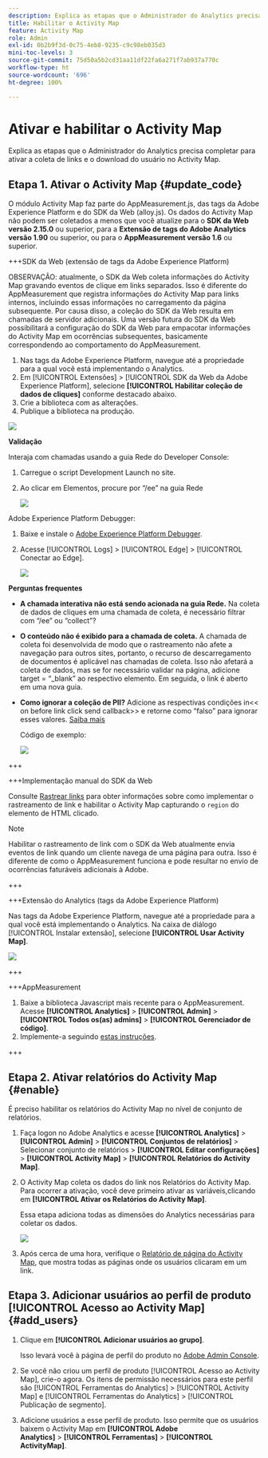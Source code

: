 ```yaml
---
description: Explica as etapas que o Administrador do Analytics precisa completar para ativar a coleta de links e o download do usuário no Activity Map.
title: Habilitar o Activity Map
feature: Activity Map
role: Admin
exl-id: 0b2b9f3d-0c75-4eb8-9235-c9c98eb035d3
mini-toc-levels: 3
source-git-commit: 75d50a5b2cd31aa11df22fa6a271f7ab937a770c
workflow-type: ht
source-wordcount: '696'
ht-degree: 100%

---
```



# Ativar e habilitar o Activity Map

Explica as etapas que o Administrador do Analytics precisa completar para ativar a coleta de links e o download do usuário no Activity Map.

## Etapa 1. Ativar o Activity Map {#update_code}

O módulo Activity Map faz parte do AppMeasurement.js, das tags da Adobe Experience Platform e do SDK da Web (alloy.js). Os dados do Activity Map não podem ser coletados a menos que você atualize para o **SDK da Web versão 2.15.0** ou superior, para a **Extensão de tags do Adobe Analytics versão 1.90** ou superior, ou para o **AppMeasurement versão 1.6** ou superior.

+++SDK da Web (extensão de tags da Adobe Experience Platform)

OBSERVAÇÃO: atualmente, o SDK da Web coleta informações do Activity Map gravando eventos de clique em links separados. Isso é diferente do AppMeasurement que registra informações do Activity Map para links internos, incluindo essas informações no carregamento da página subsequente. Por causa disso, a coleção do SDK da Web resulta em chamadas de servidor adicionais. Uma versão futura do SDK da Web possibilitará a configuração do SDK da Web para empacotar informações do Activity Map em ocorrências subsequentes, basicamente correspondendo ao comportamento do AppMeasurement.

1. Nas tags da Adobe Experience Platform, navegue até a propriedade para a qual você está implementando o Analytics. 
1. Em [!UICONTROL Extensões] > [!UICONTROL SDK da Web da Adobe Experience Platform], selecione **[!UICONTROL Habilitar coleção de dados de cliques]** conforme destacado abaixo.
1. Crie a biblioteca com as alterações.
1. Publique a biblioteca na produção.

![](assets/web_sdk.png)

**Validação**

Interaja com chamadas usando a guia Rede do Developer Console:

1. Carregue o script Development Launch no site.
1. Ao clicar em Elementos, procure por “/ee” na guia Rede

   ![](assets/validation1.png)

Adobe Experience Platform Debugger:

1. Baixe e instale o [Adobe Experience Platform Debugger](https://chromewebstore.google.com/detail/adobe-experience-platform/bfnnokhpnncpkdmbokanobigaccjkpob).
1. Acesse [!UICONTROL Logs] > [!UICONTROL Edge] > [!UICONTROL Conectar ao Edge].

   ![](assets/validation2.jpg)

**Perguntas frequentes**

* **A chamada interativa não está sendo acionada na guia Rede.**
Na coleta de dados de cliques em uma chamada de coleta, é necessário filtrar com “/ee” ou “collect”?

* **O conteúdo não é exibido para a chamada de coleta.**
A chamada de coleta foi desenvolvida de modo que o rastreamento não afete a navegação para outros sites, portanto, o recurso de descarregamento de documentos é aplicável nas chamadas de coleta. Isso não afetará a coleta de dados, mas se for necessário validar na página, adicione target = “_blank” ao respectivo elemento. Em seguida, o link é aberto em uma nova guia.

* **Como ignorar a coleção de PII?**
Adicione as respectivas condições in&lt;&lt; on before link click send callback>> e retorne como “falso” para ignorar esses valores. [Saiba mais](https://experienceleague.adobe.com/docs/experience-platform/edge/fundamentals/configuring-the-sdk.html?lang=pt-BR)

  Código de exemplo:

  ![](assets/sample-code.png)

+++

+++Implementação manual do SDK da Web

Consulte [Rastrear links](https://experienceleague.adobe.com/docs/experience-platform/edge/data-collection/track-links.html) para obter informações sobre como implementar o rastreamento de link e habilitar o Activity Map capturando o `region` do elemento de HTML clicado.

>[!NOTE]
>
>Habilitar o rastreamento de link com o SDK da Web atualmente envia eventos de link quando um cliente navega de uma página para outra. Isso é diferente de como o AppMeasurement funciona e pode resultar no envio de ocorrências faturáveis adicionais à Adobe.

+++

+++Extensão do Analytics (tags da Adobe Experience Platform)

Nas tags da Adobe Experience Platform, navegue até a propriedade para a qual você está implementando o Analytics. Na caixa de diálogo [!UICONTROL Instalar extensão], selecione **[!UICONTROL Usar Activity Map]**.

![](assets/aa_extension.png)

+++

+++AppMeasurement

1. Baixe a biblioteca Javascript mais recente para o AppMeasurement.
Acesse **[!UICONTROL Analytics]** > **[!UICONTROL Admin]** > **[!UICONTROL Todos os(as) admins]** > **[!UICONTROL Gerenciador de código]**.
1. Implemente-a seguindo [estas instruções](https://experienceleague.adobe.com/docs/analytics/implementation/js/overview.html?lang=pt-BR).

+++

## Etapa 2. Ativar relatórios do Activity Map {#enable}

É preciso habilitar os relatórios do Activity Map no nível de conjunto de relatórios.

1. Faça logon no Adobe Analytics e acesse  **[!UICONTROL Analytics]** > **[!UICONTROL Admin]** > **[!UICONTROL Conjuntos de relatórios]** > Selecionar conjunto de relatórios > **[!UICONTROL Editar configurações]** > **[!UICONTROL Activity Map]** > **[!UICONTROL Relatórios do Activity Map]**.

1. O Activity Map coleta os dados do link nos Relatórios do Activity Map. Para ocorrer a ativação, você deve primeiro ativar as variáveis, &#x200B;&#x200B;clicando em **[!UICONTROL Ativar os Relatórios do Activity Map]**.

   Essa etapa adiciona todas as dimensões do Analytics necessárias para coletar os dados.

   ![](assets/enable.png)

1. Após cerca de uma hora, verifique o [Relatório de página do Activity Map](/help/analyze/activity-map/activitymap-reporting-analytics.md), que mostra todas as páginas onde os usuários clicaram em um link.

## Etapa 3. Adicionar usuários ao perfil de produto [!UICONTROL Acesso ao Activity Map] {#add_users}

1. Clique em **[!UICONTROL Adicionar usuários ao grupo]**.

   Isso levará você à página de perfil do produto no [Adobe Admin Console](https://adminconsole.adobe.com/E2F05B3B52F54D2E0A490D44@AdobeOrg/overview).

1. Se você não criou um perfil de produto [!UICONTROL Acesso ao Activity Map], crie-o agora. Os itens de permissão necessários para este perfil são [!UICONTROL Ferramentas do Analytics] > [!UICONTROL Activity Map] e [!UICONTROL Ferramentas do Analytics] > [!UICONTROL Publicação de segmento].

1. Adicione usuários a esse perfil de produto. Isso permite que os usuários baixem o Activity Map em **[!UICONTROL Adobe Analytics]** > **[!UICONTROL Ferramentas]** > **[!UICONTROL ActivityMap]**.

